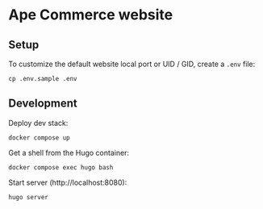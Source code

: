# Ape Commerce website

## Setup

To customize the default website local port or UID / GID, create a `.env` file:

```
cp .env.sample .env
```

## Development

Deploy dev stack:

```
docker compose up
```

Get a shell from the Hugo container:

```
docker compose exec hugo bash
```

Start server (http://localhost:8080):

```
hugo server
```
